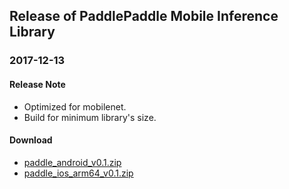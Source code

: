 ## Release of PaddlePaddle Mobile Inference Library
### 2017-12-13
#### Release Note
- Optimized for mobilenet.
- Build for minimum library's size.
#### Download
- [paddle_android_v0.1.zip](http://cloud.dlnel.org/filepub/?uuid=48ea43b6-cd9d-4813-982b-8d392c28b63a)
- [paddle_ios_arm64_v0.1.zip](http://cloud.dlnel.org/filepub/?uuid=1abf924e-4942-4969-a78e-4fb8fbdcc1fb)

